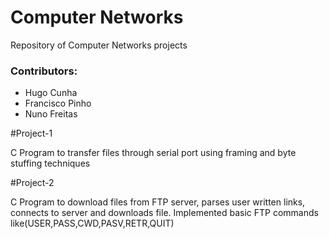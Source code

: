 # Computer Networks

Repository of Computer Networks projects

### Contributors:

 * Hugo Cunha
 * Francisco Pinho
 * Nuno Freitas

#Project-1

C Program to transfer files through serial port using framing and byte stuffing techniques

#Project-2

C Program to download files from FTP server, parses user written links, connects to server and downloads file. Implemented basic FTP commands like(USER,PASS,CWD,PASV,RETR,QUIT)
